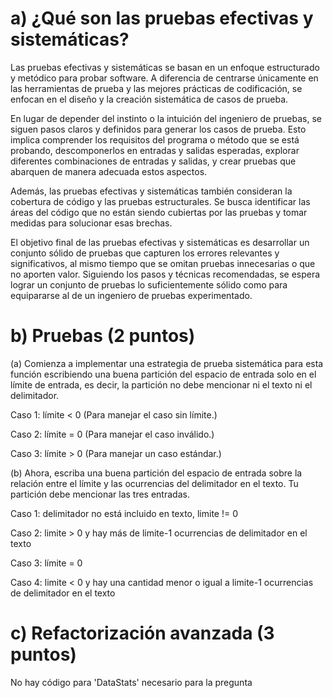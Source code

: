 # a) ¿Qué son las pruebas efectivas y sistemáticas?

Las pruebas efectivas y sistemáticas se basan en un enfoque estructurado y metódico para probar software. A diferencia de centrarse únicamente en las herramientas de prueba y las mejores prácticas de codificación, se enfocan en el diseño y la creación sistemática de casos de prueba.

En lugar de depender del instinto o la intuición del ingeniero de pruebas, se siguen pasos claros y definidos para generar los casos de prueba. Esto implica comprender los requisitos del programa o método que se está probando, descomponerlos en entradas y salidas esperadas, explorar diferentes combinaciones de entradas y salidas, y crear pruebas que abarquen de manera adecuada estos aspectos.

Además, las pruebas efectivas y sistemáticas también consideran la cobertura de código y las pruebas estructurales. Se busca identificar las áreas del código que no están siendo cubiertas por las pruebas y tomar medidas para solucionar esas brechas.

El objetivo final de las pruebas efectivas y sistemáticas es desarrollar un conjunto sólido de pruebas que capturen los errores relevantes y significativos, al mismo tiempo que se omitan pruebas innecesarias o que no aporten valor. Siguiendo los pasos y técnicas recomendadas, se espera lograr un conjunto de pruebas lo suficientemente sólido como para equipararse al de un ingeniero de pruebas experimentado.

# b) Pruebas (2 puntos)

(a) Comienza a implementar una estrategia de prueba sistemática para esta función
escribiendo una buena partición del espacio de entrada solo en el límite de entrada, es
decir, la partición no debe mencionar ni el texto ni el delimitador.

Caso 1: límite < 0 (Para manejar el caso sin límite.)

Caso 2: límite = 0 (Para manejar el caso inválido.)

Caso 3: límite > 0 (Para manejar un caso estándar.)

(b) Ahora, escriba una buena partición del espacio de entrada sobre la relación entre el
límite y las ocurrencias del delimitador en el texto. Tu partición debe mencionar las tres
entradas.

Caso 1: delimitador no está incluido en texto, limite != 0

Caso 2: limite > 0 y hay más de limite-1 ocurrencias de delimitador en el texto

Caso 3: límite = 0

Caso 4: limite < 0 y hay una cantidad menor o igual a limite-1 ocurrencias de delimitador en el texto

# c) Refactorización avanzada (3 puntos)

No hay código para 'DataStats' necesario para la pregunta

